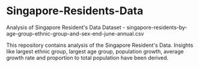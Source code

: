 # Singapore-Residents-Data
Analysis of Singapore Resident's Data
Dataset - singapore-residents-by-age-group-ethnic-group-and-sex-end-june-annual.csv

This repository contains analysis of the Singapore Resident's Data. Insights like largest ethnic group, largest age group, population growth, average growth rate and proportion to total population have been derived.
